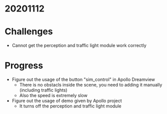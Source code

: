 # 20201112

# Challenges
- Cannot get the perception and traffic light module work correctly

# Progress
- Figure out the usage of the button "sim_control" in Apollo Dreamview
  - There is no obstacls inside the scene, you need to adding it manually (including traffic lights)
  - Also the speed is extremely slow
- Figure out the usage of demo given by Apollo project
  - It turns off the perception and traffic light module
